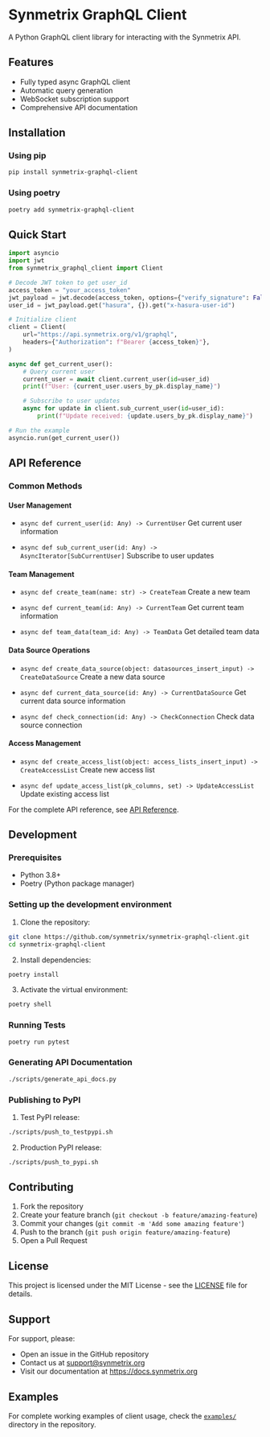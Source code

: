 # Synmetrix GraphQL Client

A Python GraphQL client library for interacting with the Synmetrix API.

## Features

- Fully typed async GraphQL client
- Automatic query generation
- WebSocket subscription support
- Comprehensive API documentation

## Installation

### Using pip

```bash
pip install synmetrix-graphql-client
```

### Using poetry

```bash
poetry add synmetrix-graphql-client
```

## Quick Start

```python
import asyncio
import jwt
from synmetrix_graphql_client import Client

# Decode JWT token to get user_id
access_token = "your_access_token"
jwt_payload = jwt.decode(access_token, options={"verify_signature": False})
user_id = jwt_payload.get("hasura", {}).get("x-hasura-user-id")

# Initialize client
client = Client(
    url="https://api.synmetrix.org/v1/graphql",
    headers={"Authorization": f"Bearer {access_token}"},
)

async def get_current_user():
    # Query current user
    current_user = await client.current_user(id=user_id)
    print(f"User: {current_user.users_by_pk.display_name}")

    # Subscribe to user updates
    async for update in client.sub_current_user(id=user_id):
        print(f"Update received: {update.users_by_pk.display_name}")

# Run the example
asyncio.run(get_current_user())
```

## API Reference

### Common Methods

#### User Management
- `async def current_user(id: Any) -> CurrentUser`
  Get current user information

- `async def sub_current_user(id: Any) -> AsyncIterator[SubCurrentUser]`
  Subscribe to user updates

#### Team Management
- `async def create_team(name: str) -> CreateTeam`
  Create a new team

- `async def current_team(id: Any) -> CurrentTeam`
  Get current team information

- `async def team_data(team_id: Any) -> TeamData`
  Get detailed team data

#### Data Source Operations
- `async def create_data_source(object: datasources_insert_input) -> CreateDataSource`
  Create a new data source

- `async def current_data_source(id: Any) -> CurrentDataSource`
  Get current data source information

- `async def check_connection(id: Any) -> CheckConnection`
  Check data source connection

#### Access Management
- `async def create_access_list(object: access_lists_insert_input) -> CreateAccessList`
  Create new access list

- `async def update_access_list(pk_columns, set) -> UpdateAccessList`
  Update existing access list

For the complete API reference, see [API Reference](docs/api_reference.md).

## Development

### Prerequisites

- Python 3.8+
- Poetry (Python package manager)

### Setting up the development environment

1. Clone the repository:
```bash
git clone https://github.com/synmetrix/synmetrix-graphql-client.git
cd synmetrix-graphql-client
```

2. Install dependencies:
```bash
poetry install
```

3. Activate the virtual environment:
```bash
poetry shell
```

### Running Tests

```bash
poetry run pytest
```

### Generating API Documentation

```bash
./scripts/generate_api_docs.py
```

### Publishing to PyPI

1. Test PyPI release:
```bash
./scripts/push_to_testpypi.sh
```

2. Production PyPI release:
```bash
./scripts/push_to_pypi.sh
```

## Contributing

1. Fork the repository
2. Create your feature branch (`git checkout -b feature/amazing-feature`)
3. Commit your changes (`git commit -m 'Add some amazing feature'`)
4. Push to the branch (`git push origin feature/amazing-feature`)
5. Open a Pull Request

## License

This project is licensed under the MIT License - see the [LICENSE](LICENSE) file for details.

## Support

For support, please:
- Open an issue in the GitHub repository
- Contact us at support@synmetrix.org
- Visit our documentation at https://docs.synmetrix.org

## Examples

For complete working examples of client usage, check the [`examples/`](examples/) directory in the repository.
